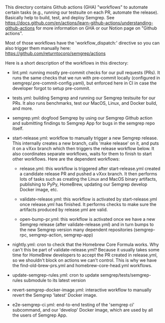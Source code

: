 This directory contains Github actions (GHA) "workflows" to automate certain
tasks (e.g., running our testsuite on each PR, automate the release).
Basically help to build, test, and deploy Semgrep.
See https://docs.github.com/en/actions/learn-github-actions/understanding-github-actions
for more information on GHA or our Notion page on "Github actions".

Most of those workflows have the 'workflow_dispatch:' directive so you can
also trigger them manually here: https://github.com/returntocorp/semgrep/actions

Here is a short description of the workflows in this directory:

- lint.yml: running mostly pre-commit checks for our pull requests (PRs).
  It runs the same checks that we run with pre-commit locally (configured
  in semgrep/.pre-commit-config.yaml), but enforced here in CI in case
  the developer forgot to setup pre-commit.

- tests.yml: building Semgrep and running our Semgrep testsuite for our PRs.
  It also runs benchmarks, test our MacOS, Linux, and Docker build, and more.

- semgrep.yml: dogfood Semgrep by using our Semgrep Github action
  and submitting findings to Semgrep App for bugs in the semgrep repo itself.

- start-release.yml: workflow to manually trigger a new Semgrep release.
  This internally creates a new branch, calls 'make release' on it, and
  puts it on a vXxx branch which then triggers the release workflow below.
  It also coordinates separate workflows, waits for them to finish to
  start other workflows. Here are the dependent workflows:

  - release.yml: this workflow is triggered after start-release.yml created
    a candidate release PR and pushed a vXxx branch. It then performs lots of tasks
    such as creating the Linux and MacOS binary artifacts,
    publishing to PyPy, HomeBrew, updating our Semgrep develop Docker image, etc.

  - validate-release.yml: this workflow is activated by start-release.yml
    once release.yml has finished. It performs checks to make sure
    the artifacts produced by release.yml are valid.

  - open-bump-pr.yml: this workflow is activated once we have a new Semgrep release
    (after validate-release.yml) and in turn bumps to the new Semgrep version
    many dependent repositories (semgrep-rpc, semgrep-action, semgrep-app)

- nightly.yml: cron to check that the Homebrew Core Formula works.
  Why can't this be part of validate-release.yml?
  Because it usually takes some time for HomeBrew developers to accept the PR
  created in release.yml, so we shouldn't block on actions we can't control.
  This is why we have the find-old-brew-prs.yml and homebrew-core-head.yml
  workflows.

- update-semgrep-rules.yml: cron to update semgrep/tests/semgrep-rules
  submodule to its latest version

- revert-semgrep-docker-image.yml: interactive workflow
  to manually revert the Semgrep 'latest' Docker image.

- e2e-semgrep-ci.yml: end-to-end testing of the 'semgrep ci' subcommand,
  and our 'develop' Docker image, which are used by all the users of Semgrep App.
